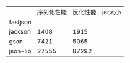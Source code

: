 <table>
<tr><td></td><td>序列化性能</td><td>反化性能</td><td>jar大小</td></tr>
<tr><td>fastjson</td><td></td><td></td><td></td></tr>
<tr><td>jackson</td><td>1408</td><td>1915</td><td></td></tr>
<tr><td>gson</td><td>7421</td><td>5065</td><td></td></tr>
<tr><td>json-lib</td><td> 27555 </td><td> 87292 </td><td></td></tr>
</table>